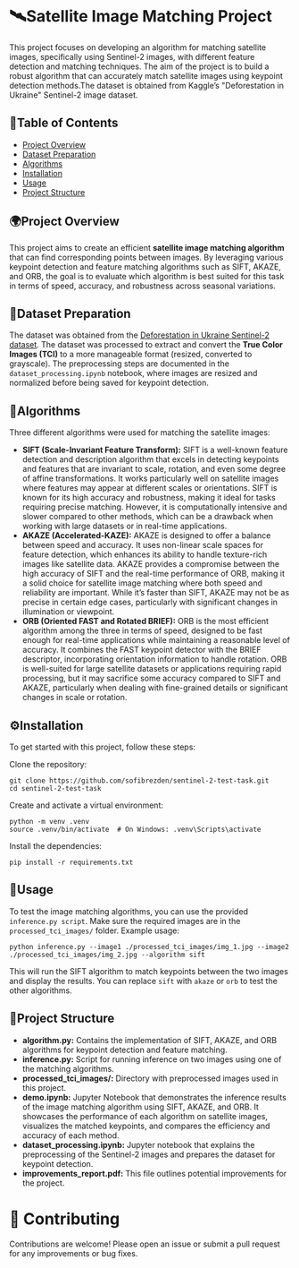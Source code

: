 # 🛰️Satellite Image Matching Project

This project focuses on developing an algorithm for matching satellite images, specifically using Sentinel-2 images,
with different feature detection and matching techniques. The aim of the project is to build a robust algorithm that can
accurately match satellite images using keypoint detection methods.The dataset is obtained from Kaggle’s "Deforestation
in Ukraine" Sentinel-2 image dataset.

## 📑Table of Contents

- [Project Overview](#project-overview)
- [Dataset Preparation](#Dataset-Preparation)
- [Algorithms](#Algorithms)
- [Installation](#installation)
- [Usage](#Usage)
- [Project Structure](#project-structure)


## 🌍Project Overview

This project aims to create an efficient **satellite image matching algorithm** that can find corresponding points
between images. By leveraging various keypoint detection and feature matching
algorithms such as SIFT, AKAZE, and ORB, the goal is to evaluate which algorithm is best suited for this task in terms
of speed, accuracy, and robustness across seasonal variations.

## 📂Dataset Preparation

The dataset was obtained from
the [Deforestation in Ukraine Sentinel-2 dataset](https://www.kaggle.com/datasets/isaienkov/deforestation-in-ukraine/data).
The dataset was processed to extract and
convert the **True Color Images (TCI)** to a more manageable format (resized, converted to grayscale). The preprocessing
steps are documented in the `dataset_processing.ipynb` notebook, where images are resized and normalized before being
saved for keypoint detection.

## 🧠Algorithms

Three different algorithms were used for matching the satellite images:

- **SIFT (Scale-Invariant Feature Transform):** SIFT is a well-known feature detection and description algorithm that
  excels in detecting keypoints and features that are invariant to scale, rotation, and even some degree of affine
  transformations. It works particularly well on satellite images where features may appear at different scales or
  orientations. SIFT is known for its high accuracy and robustness, making it ideal for tasks requiring precise
  matching. However, it is computationally intensive and slower compared to other methods, which can be a drawback when
  working with large datasets or in real-time applications.
- **AKAZE (Accelerated-KAZE):** AKAZE is designed to offer a balance between speed and accuracy. It uses non-linear
  scale spaces for feature detection, which enhances its ability to handle texture-rich images like satellite data.
  AKAZE provides a compromise between the high accuracy of SIFT and the real-time performance of ORB, making it a solid
  choice for satellite image matching where both speed and reliability are important. While it’s faster than SIFT, AKAZE
  may not be as precise in certain edge cases, particularly with significant changes in illumination or viewpoint.
- **ORB (Oriented FAST and Rotated BRIEF):** ORB is the most efficient algorithm among the three in terms of speed,
  designed to be fast enough for real-time applications while maintaining a reasonable level of accuracy. It combines
  the FAST keypoint detector with the BRIEF descriptor, incorporating orientation information to handle rotation. ORB is
  well-suited for large satellite datasets or applications requiring rapid processing, but it may sacrifice some
  accuracy compared to SIFT and AKAZE, particularly when dealing with fine-grained details or significant changes in
  scale or rotation.

## ⚙️Installation

To get started with this project, follow these steps:

Clone the repository:

```
git clone https://github.com/sofibrezden/sentinel-2-test-task.git
cd sentinel-2-test-task
```

Create and activate a virtual environment:

```
python -m venv .venv
source .venv/bin/activate  # On Windows: .venv\Scripts\activate
```

Install the dependencies:

```
pip install -r requirements.txt
```

## 🚀Usage

To test the image matching algorithms, you can use the provided `inference.py script`. Make sure the required images are
in the `processed_tci_images/` folder.
Example usage:

```
python inference.py --image1 ./processed_tci_images/img_1.jpg --image2 ./processed_tci_images/img_2.jpg --algorithm sift
```

This will run the SIFT algorithm to match keypoints between the two images and display the results. You can
replace `sift` with `akaze` or `orb` to test the other algorithms.

## 📁Project Structure

- **algorithm.py:** Contains the implementation of SIFT, AKAZE, and ORB algorithms for keypoint detection and feature
  matching.
- **inference.py:** Script for running inference on two images using one of the matching algorithms.
- **processed_tci_images/:** Directory with preprocessed images used in this project.
- **demo.ipynb:** Jupyter Notebook that demonstrates the inference results of the image matching algorithm using SIFT,
  AKAZE, and ORB. It showcases the performance of each algorithm on satellite images, visualizes the matched keypoints,
  and compares the efficiency and accuracy of each method.
- **dataset_processing.ipynb:** Jupyter notebook that explains the preprocessing of the Sentinel-2 images and prepares
  the dataset for keypoint detection.
- **improvements_report.pdf:** This file outlines potential improvements for the project.

# 🤝 Contributing

Contributions are welcome! Please open an issue or submit a pull request for any improvements or bug fixes.



